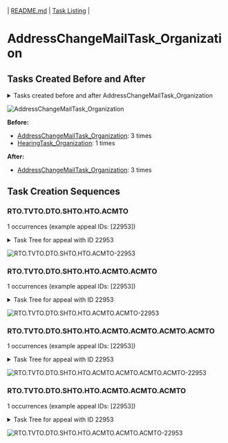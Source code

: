 | [README.md](/README.md) | [Task Listing](tasklist.md) |

# AddressChangeMailTask_Organization

## Tasks Created Before and After

<details><summary>Tasks created before and after AddressChangeMailTask_Organization</summary>

```
digraph G {
rankdir="LR";
"AddressChangeMailTask_Organization" -> "AddressChangeMailTask_Organization" [label=3]
"HearingTask_Organization" -> "AddressChangeMailTask_Organization" [label=1]
}
```
</details>

![AddressChangeMailTask_Organization](dot/AddressChangeMailTask_Organization.dot.png)

**Before:**

   * [AddressChangeMailTask_Organization](AddressChangeMailTask_Organization.md): 3 times
   * [HearingTask_Organization](HearingTask_Organization.md): 1 times

**After:**

   * [AddressChangeMailTask_Organization](AddressChangeMailTask_Organization.md): 3 times

## Task Creation Sequences

### RTO.TVTO.DTO.SHTO.HTO.ACMTO

1 occurrences (example appeal IDs: [22953])

<details><summary>Task Tree for appeal with ID 22953</summary>

```
@startuml
skinparam {
  ObjectBorderColor #555
  ObjectBorderThickness 0
  ObjectFontStyle bold
  ObjectFontSize 14
  ObjectAttributeFontColor #333
  ObjectAttributeFontSize 12
}
  object 0.RootTask #66c2a5 {
Organization
}
  object 1.TrackVeteranTask #8da0cb {
Organization
}
  object 2.DistributionTask #fc8d62 {
Organization
}
  object 3.ScheduleHearingTask #a6d854 {
Organization
}
  object 4.HearingTask #e78ac3 {
Organization
}
  object 5.HearingAdminActionVerifyAddressTask #e78ac3 {
Organization
}
  object 6.AddressChangeMailTask #66c2a5 {
Organization  <back:white>    </back>
}
  object 7.AddressChangeMailTask #66c2a5 {
Organization  <back:white>    </back>
}
  object 8.AddressChangeMailTask #66c2a5 {
Organization  <back:white>    </back>
}
  object 9.AddressChangeMailTask #66c2a5 {
Organization  <back:white>    </back>
}
0.RootTask -- 1.TrackVeteranTask
0.RootTask -- 2.DistributionTask
4.HearingTask -- 3.ScheduleHearingTask
2.DistributionTask -- 4.HearingTask
3.ScheduleHearingTask -- 5.HearingAdminActionVerifyAddressTask
0.RootTask -- 6.AddressChangeMailTask
6.AddressChangeMailTask -- 7.AddressChangeMailTask
0.RootTask -- 8.AddressChangeMailTask
8.AddressChangeMailTask -- 9.AddressChangeMailTask
@enduml
```
</details>

![RTO.TVTO.DTO.SHTO.HTO.ACMTO-22953](uml/RTO.TVTO.DTO.SHTO.HTO.ACMTO-22953.png)

### RTO.TVTO.DTO.SHTO.HTO.ACMTO.ACMTO

1 occurrences (example appeal IDs: [22953])

<details><summary>Task Tree for appeal with ID 22953</summary>

```
@startuml
skinparam {
  ObjectBorderColor #555
  ObjectBorderThickness 0
  ObjectFontStyle bold
  ObjectFontSize 14
  ObjectAttributeFontColor #333
  ObjectAttributeFontSize 12
}
  object 0.RootTask #66c2a5 {
Organization
}
  object 1.TrackVeteranTask #8da0cb {
Organization
}
  object 2.DistributionTask #fc8d62 {
Organization
}
  object 3.ScheduleHearingTask #a6d854 {
Organization
}
  object 4.HearingTask #e78ac3 {
Organization
}
  object 5.HearingAdminActionVerifyAddressTask #e78ac3 {
Organization
}
  object 6.AddressChangeMailTask #66c2a5 {
Organization  <back:white>    </back>
}
  object 7.AddressChangeMailTask #66c2a5 {
Organization  <back:white>    </back>
}
  object 8.AddressChangeMailTask #66c2a5 {
Organization  <back:white>    </back>
}
  object 9.AddressChangeMailTask #66c2a5 {
Organization  <back:white>    </back>
}
0.RootTask -- 1.TrackVeteranTask
0.RootTask -- 2.DistributionTask
4.HearingTask -- 3.ScheduleHearingTask
2.DistributionTask -- 4.HearingTask
3.ScheduleHearingTask -- 5.HearingAdminActionVerifyAddressTask
0.RootTask -- 6.AddressChangeMailTask
6.AddressChangeMailTask -- 7.AddressChangeMailTask
0.RootTask -- 8.AddressChangeMailTask
8.AddressChangeMailTask -- 9.AddressChangeMailTask
@enduml
```
</details>

![RTO.TVTO.DTO.SHTO.HTO.ACMTO.ACMTO-22953](uml/RTO.TVTO.DTO.SHTO.HTO.ACMTO.ACMTO-22953.png)

### RTO.TVTO.DTO.SHTO.HTO.ACMTO.ACMTO.ACMTO.ACMTO

1 occurrences (example appeal IDs: [22953])

<details><summary>Task Tree for appeal with ID 22953</summary>

```
@startuml
skinparam {
  ObjectBorderColor #555
  ObjectBorderThickness 0
  ObjectFontStyle bold
  ObjectFontSize 14
  ObjectAttributeFontColor #333
  ObjectAttributeFontSize 12
}
  object 0.RootTask #66c2a5 {
Organization
}
  object 1.TrackVeteranTask #8da0cb {
Organization
}
  object 2.DistributionTask #fc8d62 {
Organization
}
  object 3.ScheduleHearingTask #a6d854 {
Organization
}
  object 4.HearingTask #e78ac3 {
Organization
}
  object 5.HearingAdminActionVerifyAddressTask #e78ac3 {
Organization
}
  object 6.AddressChangeMailTask #66c2a5 {
Organization  <back:white>    </back>
}
  object 7.AddressChangeMailTask #66c2a5 {
Organization  <back:white>    </back>
}
  object 8.AddressChangeMailTask #66c2a5 {
Organization  <back:white>    </back>
}
  object 9.AddressChangeMailTask #66c2a5 {
Organization  <back:white>    </back>
}
0.RootTask -- 1.TrackVeteranTask
0.RootTask -- 2.DistributionTask
4.HearingTask -- 3.ScheduleHearingTask
2.DistributionTask -- 4.HearingTask
3.ScheduleHearingTask -- 5.HearingAdminActionVerifyAddressTask
0.RootTask -- 6.AddressChangeMailTask
6.AddressChangeMailTask -- 7.AddressChangeMailTask
0.RootTask -- 8.AddressChangeMailTask
8.AddressChangeMailTask -- 9.AddressChangeMailTask
@enduml
```
</details>

![RTO.TVTO.DTO.SHTO.HTO.ACMTO.ACMTO.ACMTO.ACMTO-22953](uml/RTO.TVTO.DTO.SHTO.HTO.ACMTO.ACMTO.ACMTO.ACMTO-22953.png)

### RTO.TVTO.DTO.SHTO.HTO.ACMTO.ACMTO.ACMTO

1 occurrences (example appeal IDs: [22953])

<details><summary>Task Tree for appeal with ID 22953</summary>

```
@startuml
skinparam {
  ObjectBorderColor #555
  ObjectBorderThickness 0
  ObjectFontStyle bold
  ObjectFontSize 14
  ObjectAttributeFontColor #333
  ObjectAttributeFontSize 12
}
  object 0.RootTask #66c2a5 {
Organization
}
  object 1.TrackVeteranTask #8da0cb {
Organization
}
  object 2.DistributionTask #fc8d62 {
Organization
}
  object 3.ScheduleHearingTask #a6d854 {
Organization
}
  object 4.HearingTask #e78ac3 {
Organization
}
  object 5.HearingAdminActionVerifyAddressTask #e78ac3 {
Organization
}
  object 6.AddressChangeMailTask #66c2a5 {
Organization  <back:white>    </back>
}
  object 7.AddressChangeMailTask #66c2a5 {
Organization  <back:white>    </back>
}
  object 8.AddressChangeMailTask #66c2a5 {
Organization  <back:white>    </back>
}
  object 9.AddressChangeMailTask #66c2a5 {
Organization  <back:white>    </back>
}
0.RootTask -- 1.TrackVeteranTask
0.RootTask -- 2.DistributionTask
4.HearingTask -- 3.ScheduleHearingTask
2.DistributionTask -- 4.HearingTask
3.ScheduleHearingTask -- 5.HearingAdminActionVerifyAddressTask
0.RootTask -- 6.AddressChangeMailTask
6.AddressChangeMailTask -- 7.AddressChangeMailTask
0.RootTask -- 8.AddressChangeMailTask
8.AddressChangeMailTask -- 9.AddressChangeMailTask
@enduml
```
</details>

![RTO.TVTO.DTO.SHTO.HTO.ACMTO.ACMTO.ACMTO-22953](uml/RTO.TVTO.DTO.SHTO.HTO.ACMTO.ACMTO.ACMTO-22953.png)

